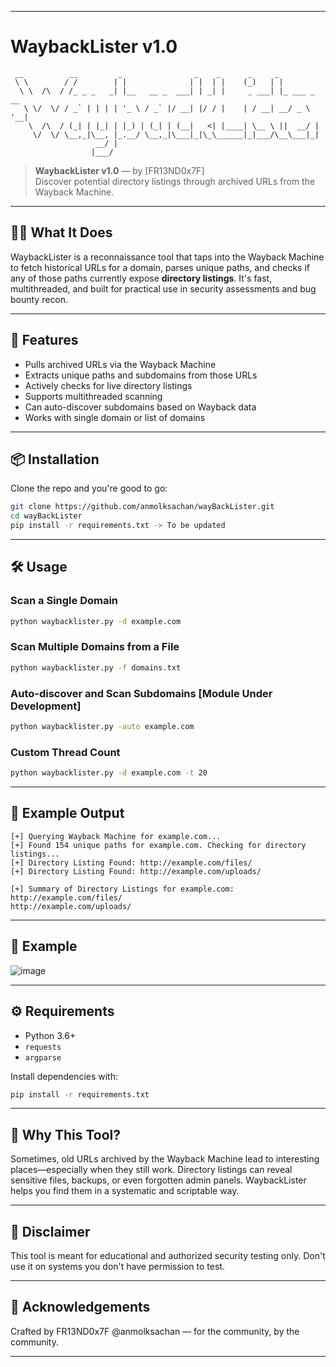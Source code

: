 
---

# WaybackLister v1.0

```
 __          __         _                _    _      _     _            
 \ \        / /        | |              | |  | |    (_)   | |           
  \ \  /\  / /_ _ _   _| |__   __ _  ___| | _| |     _ ___| |_ ___ _ __ 
   \ \/  \/ / _` | | | | '_ \ / _` |/ __| |/ / |    | / __| __/ _ \ '__|
    \  /\  / (_| | |_| | |_) | (_| | (__|   <| |____| \__ \ ||  __/ |   
     \/  \/ \__,_|\__, |_.__/ \__,_|\___|_|\_\______|_|___/\__\___|_|   
                   __/ |                                                
                  |___/                                                
```

> **WaybackLister v1.0** — by [FR13ND0x7F]  
> Discover potential directory listings through archived URLs from the Wayback Machine.

---

## 🕵️‍♂️ What It Does

WaybackLister is a reconnaissance tool that taps into the Wayback Machine to fetch historical URLs for a domain, parses unique paths, and checks if any of those paths currently expose **directory listings**. It's fast, multithreaded, and built for practical use in security assessments and bug bounty recon.

---

## 🚀 Features

- Pulls archived URLs via the Wayback Machine
- Extracts unique paths and subdomains from those URLs
- Actively checks for live directory listings
- Supports multithreaded scanning
- Can auto-discover subdomains based on Wayback data
- Works with single domain or list of domains

---

## 📦 Installation

Clone the repo and you're good to go:

```bash
git clone https://github.com/anmolksachan/wayBackLister.git
cd wayBackLister
pip install -r requirements.txt -> To be updated
```

---

## 🛠 Usage

### Scan a Single Domain

```bash
python waybacklister.py -d example.com
```

### Scan Multiple Domains from a File

```bash
python waybacklister.py -f domains.txt
```

### Auto-discover and Scan Subdomains [Module Under Development]

```bash
python waybacklister.py -auto example.com 
```

### Custom Thread Count

```bash
python waybacklister.py -d example.com -t 20
```

---

## 📄 Example Output

```
[+] Querying Wayback Machine for example.com...
[+] Found 154 unique paths for example.com. Checking for directory listings...
[+] Directory Listing Found: http://example.com/files/
[+] Directory Listing Found: http://example.com/uploads/

[+] Summary of Directory Listings for example.com:
http://example.com/files/
http://example.com/uploads/
```

---

## 📄 Example

![image](https://github.com/user-attachments/assets/62bb5035-94fc-432d-ae14-daa823b2aebe)

---

## ⚙️ Requirements

- Python 3.6+
- `requests`
- `argparse`

Install dependencies with:

```bash
pip install -r requirements.txt
```

---

## 🧠 Why This Tool?

Sometimes, old URLs archived by the Wayback Machine lead to interesting places—especially when they still work. Directory listings can reveal sensitive files, backups, or even forgotten admin panels. WaybackLister helps you find them in a systematic and scriptable way.

---

## 📢 Disclaimer

This tool is meant for educational and authorized security testing only. Don't use it on systems you don't have permission to test.

---

## 🙌 Acknowledgements

Crafted by FR13ND0x7F @anmolksachan — for the community, by the community.

---
